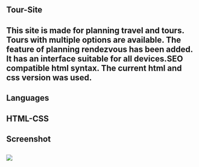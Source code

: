 

<h2>Tour-Site<h2>

This site is made for planning travel and tours. Tours with multiple options are available. The feature of planning rendezvous has been added. It has an interface suitable for all devices.SEO compatible html syntax.
The current html and css version was used.

<h2>Languages<h2>

HTML-CSS

<h2>Screenshot<h2>

![](tour.gif)
